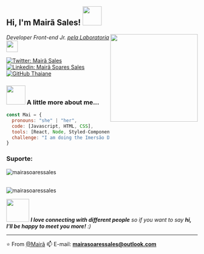<h2> Hi, I'm Mairã Sales! <img src="https://media.giphy.com/media/mGcNjsfWAjY5AEZNw6/giphy.gif" width="50"></h2>
<img align='right' src="https://media.giphy.com/media/ieyl9zmCjO4b4t6qoY/giphy.gif" width="230">
<p><em>Developer Front-end Jr. <a href="https://www.laboratoria.la/">pela Laboratoria  </a><img src="https://media.giphy.com/media/fYSnHlufseco8Fh93Z/giphy.gif" width="30"></br>
</em></p>

[![Twitter: Mairã Sales](https://img.shields.io/twitter/follow/MaiSoSales?style=social)](https://twitter.com/MaiSoSales)
[![Linkedin: Mairã Soares Sales](https://img.shields.io/badge/-mairasoaressales-blue?style=flat-square&logo=Linkedin&logoColor=white&link=https://www.linkedin.com/in/mairasoaressales/)](https://www.linkedin.com/in/mairasoaressales)
[![GitHub Thaiane](https://img.shields.io/github/followers/MairaSoaresSales?label=follow&style=social)](https://github.com/MairaSoaresSales)


### <img src="https://media.giphy.com/media/VgCDAzcKvsR6OM0uWg/giphy.gif" width="50"> A little more about me...  

```javascript
const Mai = {
  pronouns: "she" | "her",
  code: [Javascript, HTML, CSS],
  tools: [React, Node, Styled-Components, Material Ui, Firebase],
  challenge: "I am doing the Imersão Dados - ALURA"
}
```

<h3 align = "left"> Suporte: </h3>


<p> <img align = "left" src = "https://github-readme-stats.vercel.app/api/top-langs?username=mairasoaressales&show_icons=true&locale=en&layout=compact" alt = "mairasoaressales" /> </p><br> <br>

<p> <img align = "center" src = "https://github-readme-streak-stats.herokuapp.com/?user=mairasoaressales&" alt = "mairasoaressales" /> </p>

<img src="https://media.giphy.com/media/LnQjpWaON8nhr21vNW/giphy.gif" width="60"> <em><b>I love connecting with different people</b> so if you want to say <b>hi, I'll be happy to meet you more!</b> :)</em>

---

⭐️ From [@Mairã](https://github.com/MairaSoaresSales)
📫 E-mail: **mairasoaressales@outlook.com**


